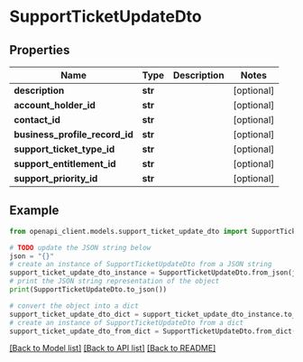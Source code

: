 # SupportTicketUpdateDto


## Properties

Name | Type | Description | Notes
------------ | ------------- | ------------- | -------------
**description** | **str** |  | [optional] 
**account_holder_id** | **str** |  | [optional] 
**contact_id** | **str** |  | [optional] 
**business_profile_record_id** | **str** |  | [optional] 
**support_ticket_type_id** | **str** |  | [optional] 
**support_entitlement_id** | **str** |  | [optional] 
**support_priority_id** | **str** |  | [optional] 

## Example

```python
from openapi_client.models.support_ticket_update_dto import SupportTicketUpdateDto

# TODO update the JSON string below
json = "{}"
# create an instance of SupportTicketUpdateDto from a JSON string
support_ticket_update_dto_instance = SupportTicketUpdateDto.from_json(json)
# print the JSON string representation of the object
print(SupportTicketUpdateDto.to_json())

# convert the object into a dict
support_ticket_update_dto_dict = support_ticket_update_dto_instance.to_dict()
# create an instance of SupportTicketUpdateDto from a dict
support_ticket_update_dto_from_dict = SupportTicketUpdateDto.from_dict(support_ticket_update_dto_dict)
```
[[Back to Model list]](../README.md#documentation-for-models) [[Back to API list]](../README.md#documentation-for-api-endpoints) [[Back to README]](../README.md)


